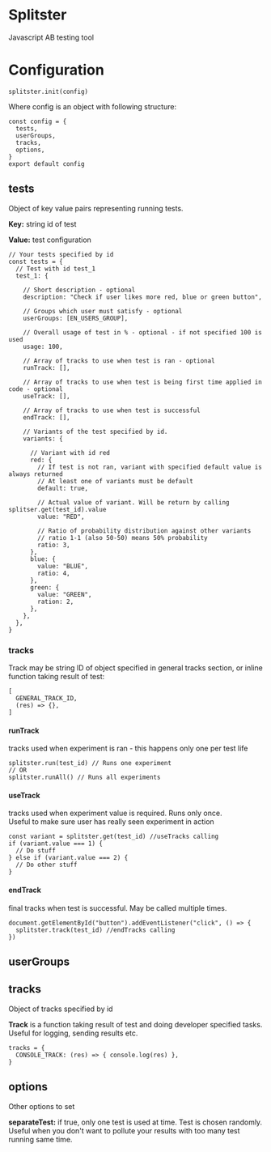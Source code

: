 # Splitster
Javascript AB testing tool

# Configuration
```ecmascript 6
splitster.init(config)
```
Where config is an object with following structure:
```ecmascript 6
const config = {
  tests,
  userGroups,
  tracks,
  options,
}
export default config
```

## tests
Object of key value pairs representing running tests.

**Key:** string id of test

**Value:** test configuration
```ecmascript 6
// Your tests specified by id
const tests = {
  // Test with id test_1
  test_1: {
    
    // Short description - optional
    description: "Check if user likes more red, blue or green button",
    
    // Groups which user must satisfy - optional
    userGroups: [EN_USERS_GROUP],
    
    // Overall usage of test in % - optional - if not specified 100 is used
    usage: 100,
    
    // Array of tracks to use when test is ran - optional
    runTrack: [],
    
    // Array of tracks to use when test is being first time applied in code - optional
    useTrack: [],
    
    // Array of tracks to use when test is successful 
    endTrack: [],
    
    // Variants of the test specified by id.
    variants: {
      
      // Variant with id red
      red: {
        // If test is not ran, variant with specified default value is always returned
        // At least one of variants must be default
        default: true,
        
        // Actual value of variant. Will be return by calling splitser.get(test_id).value
        value: "RED",
        
        // Ratio of probability distribution against other variants
        // ratio 1-1 (also 50-50) means 50% probability
        ratio: 3,
      },
      blue: {
        value: "BLUE",
        ratio: 4,
      },
      green: {
        value: "GREEN",
        ration: 2,
      },
    },
  },
}
```
### tracks
Track may be string ID of object specified in general tracks section, or inline function taking result of test:
```ecmascript 6
[
  GENERAL_TRACK_ID,
  (res) => {},
]
```
#### runTrack
tracks used when experiment is ran - this happens only one per test life
```ecmascript 6
splitster.run(test_id) // Runs one experiment
// OR
splitster.runAll() // Runs all experiments
```
#### useTrack
tracks used when experiment value is required. Runs only once.  
Useful to make sure user has really seen experiment in action
```ecmascript 6
const variant = splitster.get(test_id) //useTracks calling
if (variant.value === 1) {
  // Do stuff
} else if (variant.value === 2) {
  // Do other stuff
}
```
#### endTrack
final tracks when test is successful. May be called multiple times.
```ecmascript 6
document.getElementById("button").addEventListener("click", () => {
  splitster.track(test_id) //endTracks calling
})
```
## userGroups

## tracks
Object of tracks specified by id

**Track** is a function taking result of test and doing developer specified tasks.  
Useful for logging, sending results etc.
```ecmascript 6
tracks = {
  CONSOLE_TRACK: (res) => { console.log(res) }, 
}
```

## options
Other options to set

**separateTest:** if true, only one test is used at time. Test is chosen randomly.  
Useful when you don't want to pollute your results with too many test running same time. 